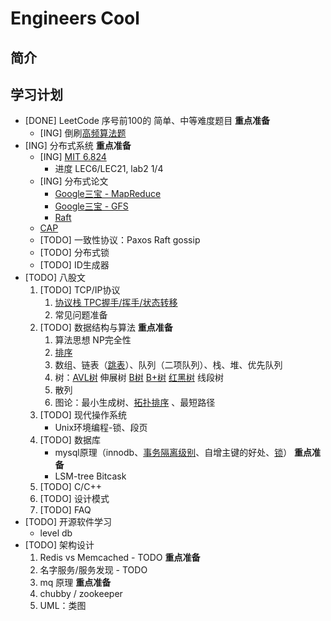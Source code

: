 # Engineers Cool

## 简介

## 学习计划

+ [DONE] LeetCode 序号前100的 简单、中等难度题目 **重点准备**
    + [ING] 倒刷[高频算法题](https://zhuanlan.zhihu.com/p/386929820)
+ [ING] 分布式系统 **重点准备**
    + [ING] [MIT 6.824](https://pdos.csail.mit.edu/6.824/schedule.html)
        + 进度 LEC6/LEC21, lab2 1/4
    + [ING] 分布式论文
        + [Google三宝 - MapReduce](https://engineers.cool/#/pages/Distributed-System/Papers/MapReduce)
        + [Google三宝 - GFS](https://engineers.cool/#/pages/Distributed-System/Papers/GFS)
        + [Raft](https://engineers.cool/#/pages/Distributed-System/Papers/Raft)
    + [CAP](https://engineers.cool/#/pages/Distributed-System/CAP)
    + [TODO] 一致性协议：Paxos Raft gossip
    + [TODO] 分布式锁
    + [TODO] ID生成器
+ [TODO] 八股文
    1. [TODO] TCP/IP协议
        1. [协议栈 TPC握手/挥手/状态转移](https://engineers.cool/#/pages/Stereotyped/Net/cheatsheet?id=tcp)
        2. 常见问题准备
    2. [TODO] 数据结构与算法 **重点准备**
        1. 算法思想 NP完全性
        2. [排序](https://engineers.cool/#/pages/Stereotyped/Data-Structures-&-Algorithm/sort)
        3. 数组、链表（[跳表](https://engineers.cool/#/pages/Stereotyped/Data-Structures-&-Algorithm/skip_list)）、队列（二项队列）、栈、堆、优先队列 
        4. 树：[AVL树](https://engineers.cool/#/pages/Stereotyped/Data-Structures-&-Algorithm/avl.md) 伸展树 [B树](https://engineers.cool/#/pages/Stereotyped/Data-Structures-&-Algorithm/btree) [B+树](https://engineers.cool/#/pages/Stereotyped/Data-Structures-&-Algorithm/b+tree) [红黑树](https://engineers.cool/#/pages/Stereotyped/Data-Structures-&-Algorithm/rbtree) 线段树
        5. 散列
        6. 图论：最小生成树、[拓扑排序](https://engineers.cool/#/pages/Stereotyped/Data-Structures-&-Algorithm/graph/tp_sort) 、最短路径
    3. [TODO] 现代操作系统
        + Unix环境编程-锁、段页
    4. [TODO] 数据库
        + mysql原理（innodb、[事务隔离级别](https://engineers.cool/#/pages/Stereotyped/DataBase/transaction)、自增主键的好处、[锁](https://engineers.cool/#/pages/Stereotyped/DataBase/lock)） **重点准备**
        + LSM-tree Bitcask
    5. [TODO] C/C\+\+
    6. [TODO] 设计模式
    7. [TODO] FAQ
+ [TODO] 开源软件学习
    + level db
+ [TODO] 架构设计
    1. Redis vs Memcached - TODO **重点准备**
    2. 名字服务/服务发现 - TODO
    3. mq 原理 **重点准备**
    4. chubby / zookeeper
    5. UML：类图
